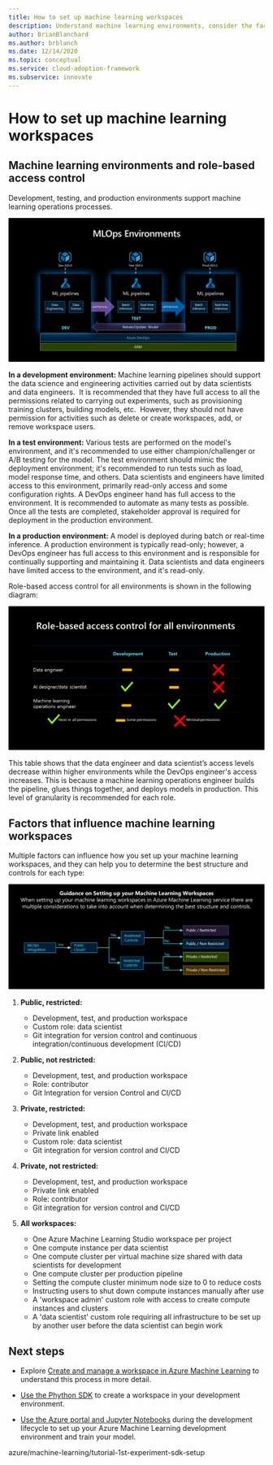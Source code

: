 ```yaml
---
title: How to set up machine learning workspaces
description: Understand machine learning environments, consider the factors that influence how you set up your machine learning workspaces, and determine the best structure and controls for each workspace.
author: BrianBlanchard
ms.author: brblanch
ms.date: 12/14/2020
ms.topic: conceptual
ms.service: cloud-adoption-framework
ms.subservice: innovate
---
```


# How to set up machine learning workspaces

## Machine learning environments and role-based access control

Development, testing, and production environments support machine learning operations processes.

![A diagram showing machine learning environments and the role-based access control.](media/ml-environments-and-rbac.png)

**In a development environment:** Machine learning pipelines should support the data science and engineering activities carried out by data scientists and data engineers.  It is recommended that they have full access to all the permissions related to carrying out experiments, such as provisioning training clusters, building models, etc.  However, they should not have permission for activities such as delete or create workspaces, add, or remove workspace users.

**In a test environment:** Various tests are performed on the model's environment, and it's recommended to use either champion/challenger or A/B testing for the model. The test environment should mimic the deployment environment; it's recommended to run tests such as load, model response time, and others. Data scientists and engineers have limited access to this environment, primarily read-only access and some configuration rights. A DevOps engineer hand has full access to the environment. It is recommended to automate as many tests as possible. Once all the tests are completed, stakeholder approval is required for deployment in the production environment.

**In a production environment:** A model is deployed during batch or real-time inference. A production environment is typically read-only; however, a DevOps engineer has full access to this environment and is responsible for continually supporting and maintaining it. Data scientists and data engineers have limited access to the environment, and it's read-only.

Role-based access control for all environments is shown in the following diagram:

![A diagram of role-based access control for all environments.](media/rbac-all-environments.png)

This table shows that the data engineer and data scientist’s access levels decrease within higher environments while the DevOps engineer's access increases. This is because a machine learning operations engineer builds the pipeline, glues things together, and deploys models in production. This level of granularity is recommended for each role.

## Factors that influence machine learning workspaces

Multiple factors can influence how you set up your machine learning workspaces, and they can help you to determine the best structure and controls for each type:

![A diagram of how to set up Azure Machine Learning workspaces.](media/set-up-workspaces.png)

1. **Public, restricted:**
   - Development, test, and production workspace
   - Custom role: data scientist
   - Git integration for version control and continuous integration/continuous development (CI/CD)
   
1. **Public, not restricted:**
   - Development, test, and production workspace
   - Role: contributor
   - Git Integration for version Control and CI/CD
   
1. **Private, restricted:**
   - Development, test, and production workspace
   - Private link enabled
   - Custom role: data scientist
   - Git integration for version control and CI/CD
   
1. **Private, not restricted:**
   - Development, test, and production workspace
   - Private link enabled
   - Role: contributor
   - Git integration for version control and CI/CD
   
1. **All workspaces:**
   - One Azure Machine Learning Studio workspace per project
   - One compute instance per data scientist
   - One compute cluster per virtual machine size shared with data scientists for development
   - One compute cluster per production pipeline
   - Setting the compute cluster minimum node size to 0 to reduce costs
   - Instructing users to shut down compute instances manually after use
   - A 'workspace admin' custom role with access to create compute instances and clusters
   - A 'data scientist' custom role requiring all infrastructure to be set up by another user before the data scientist can begin work

## Next steps

- Explore [Create and manage a workspace in Azure Machine Learning](/azure/machine-learning/how-to-manage-workspace) to understand this process in more detail.

- [Use the Phython SDK](/azure/machine-learning/tutorial-1st-experiment-sdk-setup-local) to create a workspace in your development environment.

- [Use the Azure portal and Jupyter Notebooks](/azure/machine-learning/tutorial-1st-experiment-sdk-setup) during the development lifecycle to set up your Azure Machine Learning development environment and train your model.

azure/machine-learning/tutorial-1st-experiment-sdk-setup